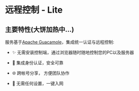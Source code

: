 # 远程控制 - Lite

## 主要特性(大饼加热中...)

服务基于[Apache Guacamole](https://github.com/apache/guacamole-server)，集成统一认证与远程控制:

* ✨ 无需安装控制端，通过浏览器随时随地控制您的PC以及服务器

* 🔐 集成身份认证，安全可靠

* 🌐 跨帐号分享， 方便团队协作

* 🥳 无需任何设置，一键入网